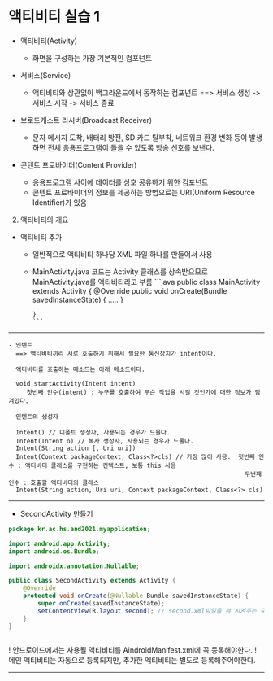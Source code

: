 # 액티비티 실습 1 

 - 액티비티(Activity)
   - 화면을 구성하는 가장 기본적인 컴포넌트 
   
 - 서비스(Service)
   - 액티비티와 상관없이 백그라운드에서 동작하는 컴포넌트 
     ==> 서비스 생성 -> 서비스 시작 -> 서비스 종료 
     
 - 브로드캐스트 리시버(Broadcast Receiver)
   - 문자 메시지 도착, 배터리 방전, SD 카드 탈부착, 네트워크 환경 변화 등이 발생하면 전체 응용프로그램이 들을 수 있도록 방송 신호를 보낸다. 


 - 콘텐트 프로바이더(Content Provider) 
   - 응용프로그램 사이에 데이터를 상호 공유하기 위한 컴포넌트
   - 콘텐트 프로바이더의 정보를 제공하는 방법으로는 URI(Uniform Resource Identifier)가 있음 


 2. 액티비티의 개요
   - 액티비티 추가 
     - 일반적으로 액티비티 하나당 XML 파일 하나를 만들어서 사용
     - MainActivity.java 코드는 Activity 클래스를 상속받으므로 MainActivity.java를 액티비티라고 부름 
           ```java
           public class MainActivity extends Activity { 
             @Override 
             public void onCreate(Bundle savedInstanceState) {
                .....
             }
       
           }
           ```
           
           
  ---
    - 인텐트
      ==> 액티비티끼리 서로 호출하기 위해서 필요한 통신장치가 intent이다. 
      
      액티비티를 호출하는 메소드는 아래 메소드이다. 
      
      void startActivity(Intent intent)
         첫번째 인수(intent) : 누구를 호출하여 무슨 작업을 시킬 것인가에 대한 정보가 담겨있다. 
         
      인텐트의 생성자 
      
      Intent() // 디폴트 생성자, 사용되는 경우가 드물다. 
      Intent(Intent o) // 복사 생성자, 사용되는 경우가 드물다. 
      Intent(String action [, Uri uri])
      Intent(Context packageContext, Class<?>cls) // 가장 많이 사용.  첫번째 인수 : 액티비티 클래스를 구현하는 컨텍스트, 보통 this 사용
                                                                     두번째 인수 : 호출할 액티비티의 클래스 
      Intent(String action, Uri uri, Context packageContext, Class<?> cls)
  
  
  ---
   - SecondActivity 만들기 
```java
package kr.ac.hs.and2021.myapplication;

import android.app.Activity;
import android.os.Bundle;

import androidx.annotation.Nullable;

public class SecondActivity extends Activity {
    @Override
    protected void onCreate(@Nullable Bundle savedInstanceState) {
        super.onCreate(savedInstanceState);
        setContentView(R.layout.second); // second.xml파일을 뷰 시켜주는 구문
    }
}
     
```
 ! 안드로이드에서는 사용될 액티비티를 AindroidManifest.xml에 꼭 등록해야한다. 
 ! 메인 액티비티는 자동으로 등록되지만, 추가한 엑티비티는 별도로 등록해주어야한다. 
 
---
